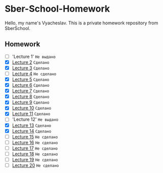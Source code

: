 # Sber-School-Homework

Hello, my name's Vyacheslav. This is a private homework repository from SberSchool.

## Homework

- [ ] 'Lecture 1' `Не выдано`
- [x] [Lecture 2](Lecture-2/Homework-2) `Сделано`
- [x] [Lecture 3](Lecture-3/Homework-3.swift) `Сделано`
- [ ] [Lecture 4](Lecture-4/Homework-4.swift) `Не сделано`
- [x] [Lecture 5](Lecture-5/Homework-5.swift) `Сделано`
- [x] [Lecture 6](Lecture-6) `Сделано`
- [x] [Lecture 7](Lecture-7/Homework-7.swift) `Сделано`
- [x] [Lecture 8](Lecture-8/Homework-8.swift) `Сделано`
- [x] [Lecture 9](Lecture-9/Homework-9.swift) `Сделано`
- [x] [Lecture 10](Lecture-10) `Сделано`
- [x] [Lecture 11](Lecture-11) `Сделано`
- [ ] 'Lecture 12' `Не выдано`
- [x] [Lecture 13](Lecture-13) `Сделано`
- [x] [Lecture 14](Lecture-14) `Сделано`
- [ ] [Lecture 15](Lecture-15) `Не сделано`
- [ ] [Lecture 16](Lecture-16) `Не сделано`
 - [ ] [Lecture 17](Lecture-17) `Не сделано`
 - [ ] [Lecture 18](Lecture-18) `Не сделано`
 - [ ] [Lecture 19](Lecture-19) `Не сделано`
 - [ ] [Lecture 20](Lecture-20) `Не сделано`
